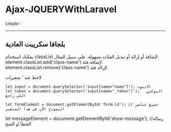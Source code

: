 # Ajax-JQUERYWithLaravel

create :




<script>
//

let formElement = document.getElementById('form-id'); // جميع عناصر النموذج الآن في هذا المتغير
let messageElement = document.getElementById('show-message');

// تصحيح اسم المتغير ليكون 'formElement' بدلًا من 'formVariable'
formElement.addEventListener('submit', function(e) {
    // يتم استدعاء هذه الدالة عند نقر المستخدم على زر الإرسال
    e.preventDefault();

    let input = document.querySelector('input[name="name"]');
    let token = document.querySelector('input[name="_token"]');

    // استخدام jQuery في هذا الجزء
    $.ajax({
        url: $(formElement).attr('action'), // يجلب URL الموجود في سمة "action" للنموذج
        method: "POST",  // يجب أن تكون POST بحروف كبيرة
        headers: {
            'X-CSRF-TOKEN': $(token).val(),
            'Accept': 'application/json',
            'Content-Type': 'application/json'
        },
        data: JSON.stringify({ name: $(input).val() }),  // تحويل البيانات إلى JSON
        success: function(data) {
            $(messageElement).removeClass('d-none');  // عرض الرسالة

            if (data.status) {
                $(messageElement).removeClass('alert-danger').addClass('alert-success');
                $(input).val('');  // إعادة تعيين الحقل إذا كانت الاستجابة ناجحة
            } else {
                $(messageElement).removeClass('alert-success').addClass('alert-danger');
            }

            $(messageElement).text(data.message);  // عرض الرسالة المستلمة
        }
    });
});
</script>

--------------------------------------------------------------------------------------------------------
بلجافا سكريبت العادية
----------------------------------------------------------------------------------------------------------

يمكنك استخدام classList لإضافة أو إزالة أو تبديل الفئات بسهولة. على سبيل المثال:
element.classList.add('class-name') لإضافة فئة.
element.classList.remove('class-name') لإزالة فئة.



لاحظ عند ' متغيرات



    let input = document.querySelector('input[name="name"]'); الانبوت
    let token = document.querySelector('input[name="_token"]');   التوكين اللي راجع

    let formElement = document.getElementById('form-id'); // جميع عناصر النموذج الآن في هذا المتغير
let messageElement = document.getElementById('show-message');  //رسالة الخطأ او الصح




